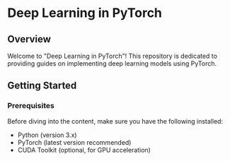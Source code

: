 # Deep Learning in PyTorch

## Overview

Welcome to "Deep Learning in PyTorch"! This repository is dedicated to providing guides on implementing deep learning models using PyTorch.

## Getting Started

### Prerequisites

Before diving into the content, make sure you have the following installed:
- Python (version 3.x)
- PyTorch (latest version recommended)
- CUDA Toolkit (optional, for GPU acceleration)


